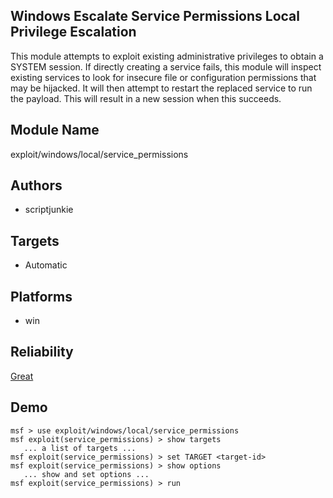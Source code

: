## Windows Escalate Service Permissions Local Privilege Escalation

This module attempts to exploit existing administrative 
privileges to obtain a SYSTEM session. If directly creating 
a service fails, this module will inspect existing services 
to look for insecure file or configuration permissions that 
may be hijacked. It will then attempt to restart the 
replaced service to run the payload. This will result in a 
new session when this succeeds.


## Module Name
exploit/windows/local/service_permissions

## Authors
* scriptjunkie




## Targets
* Automatic


## Platforms
* win

## Reliability
[Great](https://github.com/rapid7/metasploit-framework/wiki/Exploit-Ranking)

## Demo

```
msf > use exploit/windows/local/service_permissions
msf exploit(service_permissions) > show targets
   ... a list of targets ...
msf exploit(service_permissions) > set TARGET <target-id>
msf exploit(service_permissions) > show options
   ... show and set options ...
msf exploit(service_permissions) > run
```
    
    